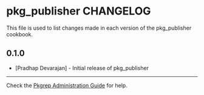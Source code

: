 pkg_publisher CHANGELOG
=======================

This file is used to list changes made in each version of the pkg_publisher cookbook.

0.1.0
-----
- [Pradhap Devarajan] - Initial release of pkg_publisher

- - -
Check the [Pkgrep Administration Guide](https://docs.oracle.com/cd/E23824_01/html/E21802/publisher-config.html) for help.

